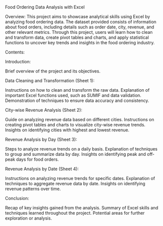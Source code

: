 

Food Ordering Data Analysis with Excel

Overview:
This project aims to showcase analytical skills using Excel by analyzing food ordering data. The dataset provided consists of information about food orders, including details such as order date, city, revenue, and other relevant metrics. Through this project, users will learn how to clean and transform data, create pivot tables and charts, and apply statistical functions to uncover key trends and insights in the food ordering industry.

Contents:

Introduction:

Brief overview of the project and its objectives.

Data Cleaning and Transformation (Sheet 1):

Instructions on how to clean and transform the raw data.
Explanation of important Excel functions used, such as SUMIF and data validation.
Demonstration of techniques to ensure data accuracy and consistency.

City-wise Revenue Analysis (Sheet 2):

Guide on analyzing revenue data based on different cities.
Instructions on creating pivot tables and charts to visualize city-wise revenue trends.
Insights on identifying cities with highest and lowest revenue.

Revenue Analysis by Day (Sheet 3):

Steps to analyze revenue trends on a daily basis.
Explanation of techniques to group and summarize data by day.
Insights on identifying peak and off-peak days for food orders.

Revenue Analysis by Date (Sheet 4):

Instructions on analyzing revenue trends for specific dates.
Explanation of techniques to aggregate revenue data by date.
Insights on identifying revenue patterns over time.

Conclusion:

Recap of key insights gained from the analysis.
Summary of Excel skills and techniques learned throughout the project.
Potential areas for further exploration or analysis.
